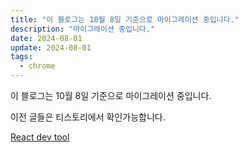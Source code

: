 ```yaml
---
title: "이 블로그는 10월 8일 기준으로 마이그레이션 중입니다."
description: "마이그레이션 중입니다."
date: 2024-08-01
update: 2024-08-01
tags:
  - chrome
---
```


이 블로그는 10월 8일 기준으로 마이그레이션 중입니다.

이전 글들은 티스토리에서 확인가능합니다.

[React dev tool](https://doyeonism.tistory.com/)
